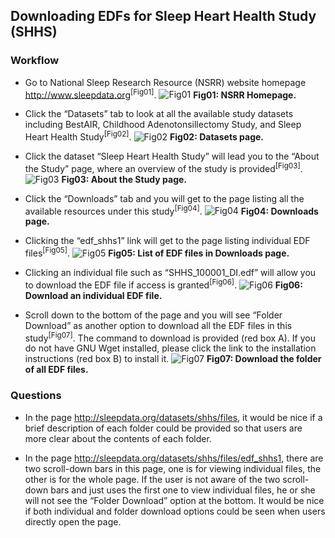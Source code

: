 ## Downloading EDFs for Sleep Heart Health Study (SHHS)

### Workflow 

- Go to National Sleep Research Resource (NSRR) website homepage http://www.sleepdata.org<sup>[Fig01]</sup>.
![Fig01](http://femi.case.edu:3003/edf-dl-01-home.png)
**Fig01: NSRR Homepage.**

- Click the “Datasets” tab to look at all the available study datasets including BestAIR, Childhood Adenotonsillectomy Study, and Sleep Heart Health Study<sup>[Fig02]</sup>.
![Fig02](http://femi.case.edu:3003/edf-dl-02-shhs-icon.png)
**Fig02: Datasets page.**

- Click the dataset “Sleep Heart Health Study” will lead you to the “About the Study” page, where an overview of the study is provided<sup>[Fig03]</sup>.
![Fig03](http://femi.case.edu:3003/edf-dl-03-shhs-about-page.png)
**Fig03: About the Study page.**

- Click the “Downloads” tab and you will get to the page listing all the available resources under this study<sup>[Fig04]</sup>.
![Fig04](http://femi.case.edu:3003/edf-dl-04-shhs-download.png)
**Fig04: Downloads page.**

- Clicking the “edf_shhs1” link will get to the page listing individual EDF files<sup>[Fig05]</sup>.
![Fig05](http://femi.case.edu:3003/edf-dl-05-edf-files.png)
**Fig05: List of EDF files in Downloads page.**

- Clicking an individual file such as “SHHS_100001_DI.edf” will allow you to download the EDF file if access is granted<sup>[Fig06]</sup>.
![Fig06](http://femi.case.edu:3003/edf-dl-06-file-dialog.png)
**Fig06: Download an individual EDF file.**

- Scroll down to the bottom of the page and you will see “Folder Download” as another option to download all the EDF files in this study<sup>[Fig07]</sup>. The command to download is provided (red box A). If you do not have GNU Wget installed, please click the link to the installation instructions (red box B) to install it.
![Fig07](http://femi.case.edu:3003/edf-dl-07-folder-download.png)
**Fig07: Download the folder of all EDF files.**

### Questions

- In the page http://sleepdata.org/datasets/shhs/files, it would be nice if a brief description of each folder could be provided so that users are  more clear about the contents of each folder.

- In the page http://sleepdata.org/datasets/shhs/files/edf_shhs1, there are two scroll-down bars in this page, one is for viewing individual files, the other is for the whole page. If the user is not aware of the two scroll-down bars and just uses the first one to view individual files, he or she will not see the “Folder Download” option at the bottom. It would be nice if both individual and folder download options could be seen when users directly open the page.

